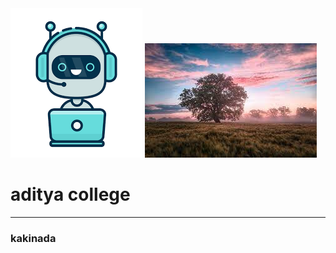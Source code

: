 <html>
  <head>
    <title>my webpage</title>
  </head>
  <body>
    <img src="download1.png">
    <img src="download.jpg">
    <h1>aditya college</h1>
    <hr>
    <h3>kakinada</h3>
  </body>
  </html>
